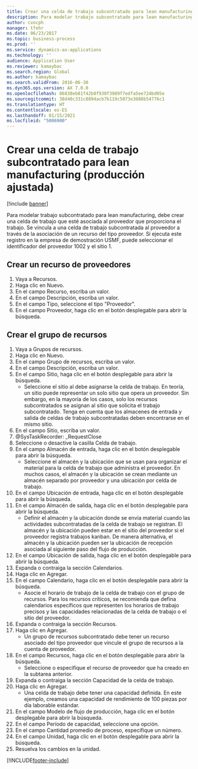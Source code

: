 ```yaml
---
title: Crear una celda de trabajo subcontratado para lean manufacturing (producción ajustada)
description: Para modelar trabajo subcontratado para lean manufacturing, debe crear una celda de trabajo que esté asociada al proveedor que proporciona el trabajo.
author: cvocph
manager: tfehr
ms.date: 06/23/2017
ms.topic: business-process
ms.prod: ''
ms.service: dynamics-ax-applications
ms.technology: ''
audience: Application User
ms.reviewer: kamaybac
ms.search.region: Global
ms.author: kamaybac
ms.search.validFrom: 2016-06-30
ms.dyn365.ops.version: AX 7.0.0
ms.openlocfilehash: 86838eb81f42b0f930f3989f7edfa5ee724bd05e
ms.sourcegitcommit: 38d40c331c8894acb7b119c5073e3088b54776c1
ms.translationtype: HT
ms.contentlocale: es-ES
ms.lasthandoff: 01/15/2021
ms.locfileid: "5006900"
---
```

# <a name="create-a-subcontracted-work-cell-for-lean-manufacturing"></a>Crear una celda de trabajo subcontratado para lean manufacturing (producción ajustada)

[!include [banner](../../includes/banner.md)]

Para modelar trabajo subcontratado para lean manufacturing, debe crear una celda de trabajo que esté asociada al proveedor que proporciona el trabajo. Se vincula a una celda de trabajo subcontratada al proveedor a través de la asociación de un recurso del tipo proveedor. Si ejecuta este registro en la empresa de demostración USMF, puede seleccionar el identificador del proveedor 1002 y el sitio 1.


## <a name="create-a-vendor-resource"></a>Crear un recurso de proveedores
1. Vaya a Recursos.
2. Haga clic en Nuevo.
3. En el campo Recurso, escriba un valor.
4. En el campo Descripción, escriba un valor.
5. En el campo Tipo, seleccione el tipo "Proveedor".
6. En el campo Proveedor, haga clic en el botón desplegable para abrir la búsqueda.

## <a name="create-the-resource-group"></a>Crear el grupo de recursos
1. Vaya a Grupos de recursos.
2. Haga clic en Nuevo.
3. En el campo Grupo de recursos, escriba un valor.
4. En el campo Descripción, escriba un valor.
5. En el campo Sitio, haga clic en el botón desplegable para abrir la búsqueda.
    * Seleccione el sitio al debe asignarse la celda de trabajo. En teoría, un sitio puede representar un solo sitio que opera un proveedor. Sin embargo, en la mayoría de los casos, solo los recursos subcontratados se asignan al sitio que solicita el trabajo subcontratado. Tenga en cuenta que los almacenes de entrada y salida de celdas de trabajo subcontratadas deben encontrarse en el mismo sitio.  
6. En el campo Sitio, escriba un valor.
7. @SysTaskRecorder: _RequestClose
8. Seleccione o desactive la casilla Celda de trabajo.
9. En el campo Almacén de entrada, haga clic en el botón desplegable para abrir la búsqueda.
    * Seleccione el almacén y la ubicación que se usan para organizar el material para la celda de trabajo que administra el proveedor. En muchos casos, el almacén y la ubicación se crean mediante un almacén separado por proveedor y una ubicación por celda de trabajo.  
10. En el campo Ubicación de entrada, haga clic en el botón desplegable para abrir la búsqueda.
11. En el campo Almacén de salida, haga clic en el botón desplegable para abrir la búsqueda.
    * Definir el almacén y la ubicación donde se envía material cuando las actividades subcontratadas de la celda de trabajo se registran. El almacén y la ubicación pueden estar en el sitio del proveedor si el proveedor registra trabajos kanban. De manera alternativa, el almacén y la ubicación pueden ser la ubicación de recepción asociada al siguiente paso del flujo de producción.  
12. En el campo Ubicación de salida, haga clic en el botón desplegable para abrir la búsqueda.
13. Expanda o contraiga la sección Calendarios.
14. Haga clic en Agregar.
15. En el campo Calendario, haga clic en el botón desplegable para abrir la búsqueda.
    * Asocie el horario de trabajo de la celda de trabajo con el grupo de recursos. Para los recursos críticos, se recomienda que defina calendarios específicos que representen los horarios de trabajo precisos y las capacidades relacionadas de la celda de trabajo o el sitio del proveedor.  
16. Expanda o contraiga la sección Recursos.
17. Haga clic en Agregar.
    * Un grupo de recursos subcontratado debe tener un recurso asociado del tipo proveedor que vincule el grupo de recursos a la cuenta de proveedor.  
18. En el campo Recursos, haga clic en el botón desplegable para abrir la búsqueda.
    * Seleccione o especifique el recurso de proveedor que ha creado en la subtarea anterior.  
19. Expanda o contraiga la sección Capacidad de la celda de trabajo.
20. Haga clic en Agregar.
    * Una celda de trabajo debe tener una capacidad definida. En este ejemplo, creamos una capacidad de rendimiento de 100 piezas por día laborable estándar.  
21. En el campo Modelo de flujo de producción, haga clic en el botón desplegable para abrir la búsqueda.
22. En el campo Período de capacidad, seleccione una opción.
23. En el campo Cantidad promedio de proceso, especifique un número.
24. En el campo Unidad, haga clic en el botón desplegable para abrir la búsqueda.
25. Resuelva los cambios en la unidad.



[!INCLUDE[footer-include](../../../includes/footer-banner.md)]